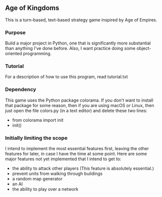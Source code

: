 ## Age of Kingdoms
This is a turn-based, text-based strategy game inspired by Age of Empires.

### Purpose
Build a major project in Python, one that is significantly more
substantial than anything I've done before. Also, I want practice
doing some object-oriented programming.

### Tutorial
For a description of how to use this program, read tutorial.txt

### Dependency
This game uses the Python package colorama. If you don't want to install that
package for some reason, then if you are using macOS or Linux, then just
open the file colors.py (in a text editor) and delete these two lines:

- from colorama import init
- init()

### Initially limiting the scope
I intend to implement the most essential features first, leaving the other
features for later, in case I have the time at some point. Here are some major
features not yet implemented that I intend to get to:
 - the ability to attack other players (This feature is absolutely essential.)
 - prevent units from walking through buildings
 - a random map generator
 - an AI
 - the ability to play over a network
